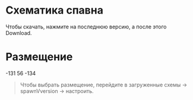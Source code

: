 # Схематика спавна
Чтобы скачать, нажмите на последнюю версию, а после этого Download.
# Размещение
-131 56 -134

> Чтобы выбрать размещение, перейдите в загруженные схемы -> spawnVversion -> настроить.
